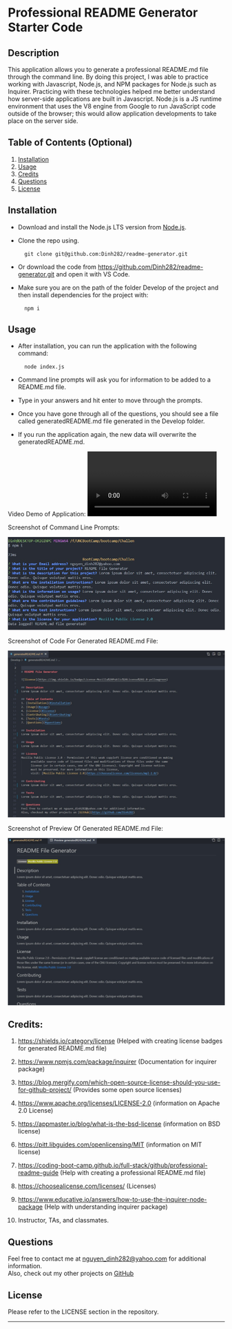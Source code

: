# Professional README Generator Starter Code


## Description

This application allows you to generate a professional README.md file through the command line. By doing this project, I was able to practice working with Javascript, Node.js, and NPM packages for Node.js such as Inquirer. Practicing with these technologies helped me better understand how server-side applications are built in Javascript. Node.js is a JS runtime environment that uses the V8 engine from Google to run JavaScript code outside of the browser; this would allow application developments to take place on the server side.


## Table of Contents (Optional)
1. [Installation](#installation)
2. [Usage](#usage)
3. [Credits](#contributing)
4. [Questions](#questions)  
5. [License](#license)


## Installation
- Download and install the Node.js LTS version from [Node.js](https://nodejs.org/en).
- Clone the repo using.
        
        git clone git@github.com:Dinh282/readme-generator.git

- Or download the code from https://github.com/Dinh282/readme-generator.git and open it with VS Code.
- Make sure you are on the path of the folder Develop of the project and then install dependencies for the project with:

        npm i


## Usage

- After installation, you can run the application with the following command:

        node index.js

- Command line prompts will ask you for information to be added to a README.md file.
- Type in your answers and hit enter to move through the prompts. 
- Once you have gone through all of the questions, you should see a file called generatedREADME.md file generated
in the Develop folder.
- If you run the application again, the new data will overwrite the generatedREADME.md.


Video Demo of Application:
![Video Demo](./Develop/assets/README%20Generator%20Demo.MP4)


 Screenshot of Command Line Prompts:

![Screenshot of CLI](./Develop/assets/screenshot-of-CLI.jpg)

 Screenshot of Code For Generated README.md File:

![Screenshot of Code](./Develop/assets/screenshot-of-generated-readme-code.jpg)

 Screenshot of Preview Of Generated README.md File:

![Screenshot of Preview](./Develop/assets/screenshot-of-preview-readme.jpg)


## Credits:

1. https://shields.io/category/license (Helped with creating license badges for generated README.md file)

2. https://www.npmjs.com/package/inquirer (Documentation for inquirer package)

3. https://blog.mergify.com/which-open-source-license-should-you-use-for-github-project/ (Provides some open source licenses)

4. https://www.apache.org/licenses/LICENSE-2.0 (information on Apache 2.0 License)

5. https://appmaster.io/blog/what-is-the-bsd-license (information on BSD license)

6. https://pitt.libguides.com/openlicensing/MIT (information on MIT license)

7. https://coding-boot-camp.github.io/full-stack/github/professional-readme-guide (Help with creating a professional README.md file)

8. https://choosealicense.com/licenses/ (Licenses)

9. https://www.educative.io/answers/how-to-use-the-inquirer-node-package (Help with understanding inquirer package)

10. Instructor, TAs, and classmates.

## Questions
Feel free to contact me at nguyen_dinh282@yahoo.com for additional information.  
Also, check out my other projects on [GitHub](https://github.com/Dinh282)


## License

Please refer to the LICENSE section in the repository.


---









